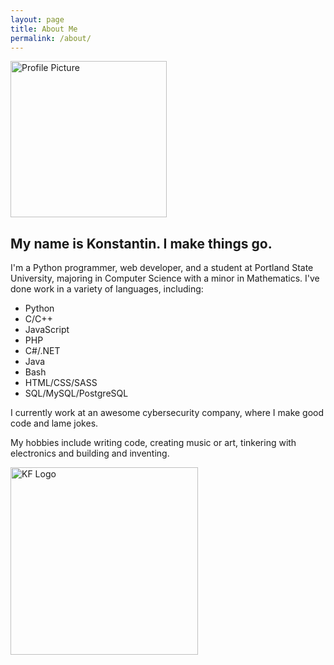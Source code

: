 ```yaml
---
layout: page
title: About Me
permalink: /about/
---
```


<img id="profile" src="{{ site.url }}/static/img/profile.jpg" alt="Profile Picture" width="250px" height="250px" />

## My name is Konstantin. I make things go.

I'm a Python programmer, web developer, and a student at Portland State University, majoring in Computer Science with a minor in Mathematics.
I've done work in a variety of languages, including:

- Python
- C/C++
- JavaScript
- PHP
- C#/.NET
- Java
- Bash
- HTML/CSS/SASS
- SQL/MySQL/PostgreSQL

I currently work at an awesome cybersecurity company, where I make good code and lame jokes.

My hobbies include writing code, creating music or art, tinkering with electronics and
building and inventing.

<img id="logo" class="center-horizontal" src="{{ site.url }}/static/img/logo.png" alt="KF Logo" width="300" height="300" />
